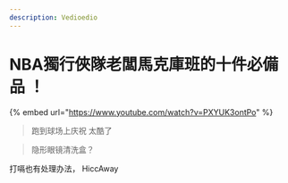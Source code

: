 ```yaml
---
description: Vedioedio
---
```


# NBA獨行俠隊老闆馬克庫班的十件必備品 ！

{% embed url="https://www.youtube.com/watch?v=PXYUK3ontPo" %}

> 跑到球场上庆祝 太酷了

> 隐形眼镜清洗盒？

打嗝也有处理办法， HiccAway
